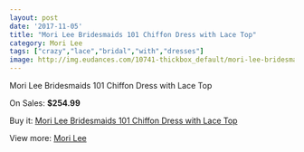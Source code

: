 ```yaml
---
layout: post
date: '2017-11-05'
title: "Mori Lee Bridesmaids 101 Chiffon Dress with Lace Top"
category: Mori Lee
tags: ["crazy","lace","bridal","with","dresses"]
image: http://img.eudances.com/10741-thickbox_default/mori-lee-bridesmaids-101-chiffon-dress-with-lace-top.jpg
---
```

Mori Lee Bridesmaids 101 Chiffon Dress with Lace Top

On Sales: **$254.99**
<a href="https://www.eudances.com/en/mori-lee/3443-mori-lee-bridesmaids-101-chiffon-dress-with-lace-top.html"><amp-img layout="responsive" width="600" height="600" src="//img.eudances.com/10741-thickbox_default/mori-lee-bridesmaids-101-chiffon-dress-with-lace-top.jpg" alt="Mori Lee Bridesmaids 101 Chiffon Dress with Lace Top 0" /></a>
<a href="https://www.eudances.com/en/mori-lee/3443-mori-lee-bridesmaids-101-chiffon-dress-with-lace-top.html"><amp-img layout="responsive" width="600" height="600" src="//img.eudances.com/10746-thickbox_default/mori-lee-bridesmaids-101-chiffon-dress-with-lace-top.jpg" alt="Mori Lee Bridesmaids 101 Chiffon Dress with Lace Top 1" /></a>
<a href="https://www.eudances.com/en/mori-lee/3443-mori-lee-bridesmaids-101-chiffon-dress-with-lace-top.html"><amp-img layout="responsive" width="600" height="600" src="//img.eudances.com/10745-thickbox_default/mori-lee-bridesmaids-101-chiffon-dress-with-lace-top.jpg" alt="Mori Lee Bridesmaids 101 Chiffon Dress with Lace Top 2" /></a>
<a href="https://www.eudances.com/en/mori-lee/3443-mori-lee-bridesmaids-101-chiffon-dress-with-lace-top.html"><amp-img layout="responsive" width="600" height="600" src="//img.eudances.com/10744-thickbox_default/mori-lee-bridesmaids-101-chiffon-dress-with-lace-top.jpg" alt="Mori Lee Bridesmaids 101 Chiffon Dress with Lace Top 3" /></a>
<a href="https://www.eudances.com/en/mori-lee/3443-mori-lee-bridesmaids-101-chiffon-dress-with-lace-top.html"><amp-img layout="responsive" width="600" height="600" src="//img.eudances.com/10743-thickbox_default/mori-lee-bridesmaids-101-chiffon-dress-with-lace-top.jpg" alt="Mori Lee Bridesmaids 101 Chiffon Dress with Lace Top 4" /></a>
<a href="https://www.eudances.com/en/mori-lee/3443-mori-lee-bridesmaids-101-chiffon-dress-with-lace-top.html"><amp-img layout="responsive" width="600" height="600" src="//img.eudances.com/10742-thickbox_default/mori-lee-bridesmaids-101-chiffon-dress-with-lace-top.jpg" alt="Mori Lee Bridesmaids 101 Chiffon Dress with Lace Top 5" /></a>

Buy it: [Mori Lee Bridesmaids 101 Chiffon Dress with Lace Top](https://www.eudances.com/en/mori-lee/3443-mori-lee-bridesmaids-101-chiffon-dress-with-lace-top.html "Mori Lee Bridesmaids 101 Chiffon Dress with Lace Top")

View more: [Mori Lee](https://www.eudances.com/en/65-mori-lee "Mori Lee")